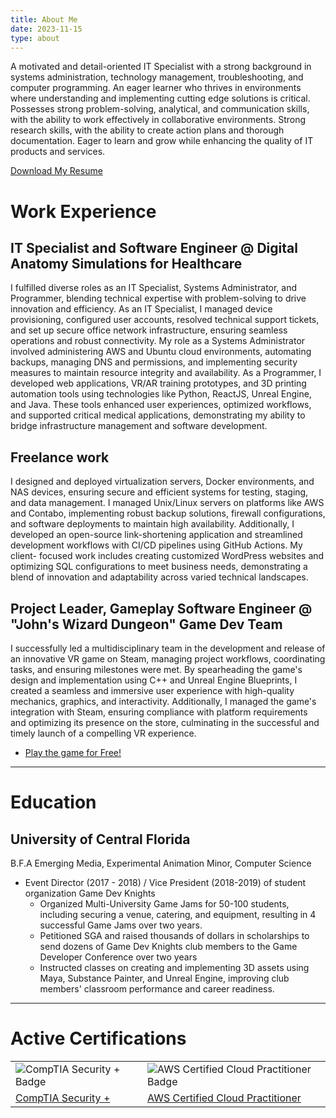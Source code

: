 ```yaml
---
title: About Me
date: 2023-11-15
type: about
---
```


A motivated and detail-oriented IT Specialist with a strong background in systems 
administration, technology management, troubleshooting, and computer programming. An 
eager learner who thrives in environments where understanding and implementing cutting 
edge solutions is critical. Possesses strong problem-solving, analytical, and 
communication skills, with the ability to work effectively in collaborative environments.
Strong research skills, with the ability to create action plans and thorough documentation.
Eager to learn and grow while enhancing the quality of IT products and services.

[Download My Resume](/Resume.pdf)

# Work Experience

## IT Specialist and Software Engineer @ Digital Anatomy Simulations for Healthcare

I fulfilled diverse roles as an IT Specialist, Systems Administrator, and Programmer, 
blending technical expertise with problem-solving to drive innovation and efficiency. 
As an IT Specialist, I managed device provisioning, configured user accounts, resolved 
technical support tickets, and set up secure office network infrastructure, ensuring 
seamless operations and robust connectivity. My role as a Systems Administrator 
involved administering AWS and Ubuntu cloud environments, automating backups, managing 
DNS and permissions, and implementing security measures to maintain resource integrity 
and availability. As a Programmer, I developed web applications, VR/AR training 
prototypes, and 3D printing automation tools using technologies like Python, ReactJS, 
Unreal Engine, and Java. These tools enhanced user experiences, optimized workflows, 
and supported critical medical applications, demonstrating my ability to bridge 
infrastructure management and software development.

## Freelance work

I designed and deployed virtualization servers, Docker environments, and NAS devices, 
ensuring secure and efficient systems for testing, staging, and data management. I 
managed Unix/Linux servers on platforms like AWS and Contabo, implementing robust 
backup solutions, firewall configurations, and software deployments to maintain high 
availability. Additionally, I developed an open-source link-shortening application and 
streamlined development workflows with CI/CD pipelines using GitHub Actions. My client-
focused work includes creating customized WordPress websites and optimizing SQL 
configurations to meet business needs, demonstrating a blend of innovation and 
adaptability across varied technical landscapes.

## Project Leader, Gameplay Software Engineer @ "John's Wizard Dungeon" Game Dev Team

I successfully led a multidisciplinary team in the development and release of an 
innovative VR game on Steam, managing project workflows, coordinating tasks, and 
ensuring milestones were met. By spearheading the game's design and implementation 
using C++ and Unreal Engine Blueprints, I created a seamless and immersive user 
experience with high-quality mechanics, graphics, and interactivity. Additionally, I 
managed the game's integration with Steam, ensuring compliance with platform 
requirements and optimizing its presence on the store, culminating in the successful 
and timely launch of a compelling VR experience.

  - [Play the game for Free!](https://store.steampowered.com/app/1093750/Johns_Wizard_Dungeon/)


***

# Education

## University of Central Florida

B.F.A Emerging Media, Experimental Animation
Minor, Computer Science

- Event Director (2017 - 2018) / Vice President (2018-2019) of student organization Game Dev Knights
   - Organized Multi-University Game Jams for 50-100 students, including securing a venue, catering, and equipment, resulting in 4 successful Game Jams over two years.
   - Petitioned SGA and raised thousands of dollars in scholarships to send dozens of Game Dev Knights club members to the Game Developer Conference over two years
   - Instructed classes on creating and implementing 3D assets using Maya, Substance Painter, and Unreal Engine, improving club members' classroom performance and career readiness.

***

# Active Certifications

| | |
| --- | --- |
|![CompTIA Security + Badge](/CompTIASecurity+ce.png) |![AWS Certified Cloud Practitioner Badge](/AWS-CCP.png) |
| [CompTIA Security +](https://www.credly.com/badges/56c00bc3-b816-4ea7-ab74-52370cd62189/linked_in_profile) | [AWS Certified Cloud Practitioner](https://www.credly.com/earner/earned/badge/7563f54a-fe72-4e84-9662-c4bc89c6f9b3) |
